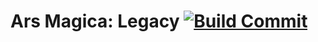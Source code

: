 # Ars Magica: Legacy [![Build Commit](https://github.com/Minecraftschurli/Ars-Magica-Legacy/actions/workflows/build.yml/badge.svg?branch=version%2F1.17.1)](https://github.com/Minecraftschurli/Ars-Magica-Legacy/actions/workflows/build.yml)
